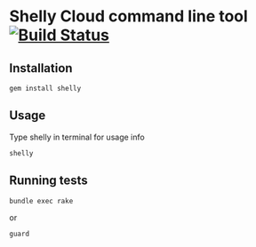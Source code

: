 # Shelly Cloud command line tool [![Build Status](https://secure.travis-ci.org/shellycloud/shelly.png?branch=master)](http://travis-ci.org/Ragnarson/shelly)

## Installation

    gem install shelly

## Usage

  Type shelly in terminal for usage info

    shelly

## Running tests

    bundle exec rake

or

    guard
